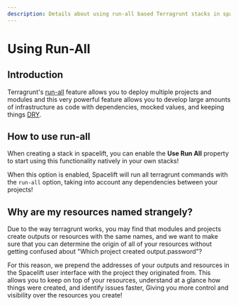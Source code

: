 ```yaml
---
description: Details about using run-all based Terragrunt stacks in spacelift.
---
```


# Using Run-All

## Introduction

Terragrunt's [run-all](https://terragrunt.gruntwork.io/docs/features/execute-terraform-commands-on-multiple-modules-at-once/) feature allows you to deploy multiple projects and modules and this very powerful feature allows you to develop large amounts of infrastructure as code with dependencies, mocked values, and keeping things [DRY](https://terragrunt.gruntwork.io/docs/features/keep-your-terraform-code-dry/).

## How to use run-all

When creating a stack in spacelift, you can enable the **Use Run All** property to start using this functionality natively in your own stacks!

When this option is enabled, Spacelift will run all terragrunt commands with the `run-all` option, taking into account any dependencies between your projects!

## Why are my resources named strangely?

<!-- TODO: @Yantrio, provide a good example screenshot here -->
Due to the way terragrunt works, you may find that modules and projects create outputs or resources with the same names, and we want to make sure that you can determine the origin of all of your resources without getting confused about "Which project created output.password"?

For this reason, we prepend the addresses of your outputs and resources in the Spacelift user interface with the project they originated from. This allows you to keep on top of your resources, understand at a glance how things were created, and identify issues faster, Giving you more control and visibility over the resources you create!

